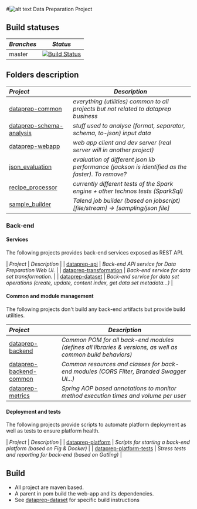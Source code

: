 #![alt text](http://www.talend.com/sites/all/themes/talend_responsive/images/logo.png "Talend") Data Preparation Project 
## Build statuses
| _Branches_                  | _Status_ |
|:-------------------------|-------------|
| master                  | [![Build Status](https://magnum.travis-ci.com/Talend/data-prep.svg?token=pZH8ZcJXLuMxijJexq7J&branch=master)](https://magnum.travis-ci.com/Talend/data-prep) |

## Folders description
| _Project_                  | _Description_ |
|:-------------------------|-------------|
| [dataprep-common](dataprep-common)          | *everything (utilities) common to all projects but not related to dataprep business* |
| [dataprep-schema-analysis](dataprep-schema-analysis) | *stuff used to analyse (format, separator, schema, to-json) input data* |
| [dataprep-webapp](dataprep-webapp)          | *web app client and dev server (real server will in another project)* |
| [json_evaluation](json_evaluation)          | *evaluation of different json lib performance (jackson is identified as the faster). To remove?* |
| [recipe_processor](recipe_processor)         | *currently different tests of the Spark engine + other technos tests (SparkSql)* |
| [sample_builder](sample_builder)           | *Talend job builder (based on jobscript) [file/stream] -> [sampling/json file]* |


### Back-end

#### Services
The following projects provides back-end services exposed as REST API.

| _Project_                  | _Description_ |
| [dataprep-api](dataprep-api)         | *Back-end API service for Data Preparation Web UI.* |
| [dataprep-transformation](dataprep-transformation)         | *Back-end service for data set transformation.* |
| [dataprep-dataset](dataprep-dataset)         | *Back-end service for data set operations (create, update, content index, get data set metadata...)* |

#### Common and module management
The following projects don't build any back-end artifacts but provide build utilities.

| _Project_                  | _Description_ |
|:-------------------------|-------------|
| [dataprep-backend](dataprep-backend)          | *Common POM for all back-end modules (defines all libraries & versions, as well as common build behaviors)* |
| [dataprep-backend-common](dataprep-backend-common)         | *Common resources and classes for back-end modules (CORS Filter, Branded Swagger UI...)* |
| [dataprep-metrics](dataprep-metrics)         | *Spring AOP based annotations to monitor method execution times and volume per user* |

#### Deployment and tests
The following projects provide scripts to automate platform deployment as well as tests to ensure platform health.

| _Project_                  | _Description_ |
| [dataprep-platform](dataprep-platform)         | *Scripts for starting a back-end platform (based on Fig & Docker)* |
| [dataprep-platform-tests](dataprep-platform-tests)         | *Stress tests and reporting for back-end (based on Gatling)* |

## Build
- All project are maven based.
- A parent in pom build the web-app and its dependencies.
- See [dataprep-dataset](/dataprep-dataset/) for specific build instructions
